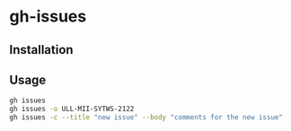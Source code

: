 # gh-issues

## Installation



## Usage

```bash
gh issues
gh issues -o ULL-MII-SYTWS-2122
gh issues -c --title "new issue" --body "comments for the new issue"


```